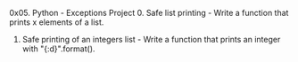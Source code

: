 0x05. Python - Exceptions Project
0. Safe list printing - Write a function that prints x elements of a list.
1. Safe printing of an integers list - Write a function that prints an integer with "{:d}".format().
